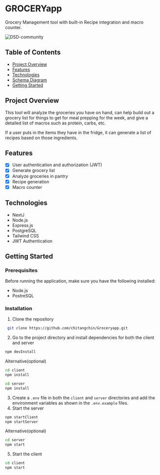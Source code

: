 # GROCERYapp

Grocery Management tool with built-in Recipe integration and macro counter. 

![DSD-community](https://www.meetup.com/dallas-software-developers-meetup/)

## Table of Contents

- [Project Overview](#project-overview)
- [Features](#features)
- [Technologies](#technologies)
- [Schema Diagram](#schema-diagram)
- [Getting Started](#getting-started)

## Project Overview

This tool will analyze the groceries you have on hand, can help build out a grocery list for things to get for meal prepping for the week, and give a detailed list of macros such as protein, carbs, etc. 

If a user puts in the items they have in the fridge, it can generate a list of recipes based on those ingredients.

## Features

- [x] User authentication and authorization (JWT)
- [x] Generate grocery list
- [x] Analyze groceries in pantry
- [x] Recipe generation
- [x] Macro counter

## Technologies

- NextJ
- Node.js
- Express.js
- PostgreSQL
- Tailwind CSS
- JWT Authentication

## Getting Started

### Prerequisites

Before running the application, make sure you have the following installed:

- Node.js
- PostreSQL

### Installation

1. Clone the repository

```bash
 git clone https://github.com/chitangchin/Groceryapp.git 
```

2. Go to the project directory and install dependencies for both the client and server

```bash
npm devInstall
```

Alternative(optional)

```bash
cd client
npm install
```

```bash
cd server
npm install
```

3. Create a `.env` file in both the `client` and `server` directories and add the environment variables as shown in the `.env.example` files.
4. Start the server

```bash
npm startClient
npm startServer
```
Alternative(optional)

```bash
cd server
npm start
```

5. Start the client

```bash
cd client
npm start
```




